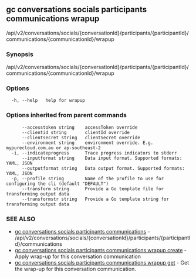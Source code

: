 ## gc conversations socials participants communications wrapup

/api/v2/conversations/socials/{conversationId}/participants/{participantId}/communications/{communicationId}/wrapup

### Synopsis

/api/v2/conversations/socials/{conversationId}/participants/{participantId}/communications/{communicationId}/wrapup

### Options

```
  -h, --help   help for wrapup
```

### Options inherited from parent commands

```
      --accesstoken string    accessToken override
      --clientid string       clientId override
      --clientsecret string   clientSecret override
      --environment string    environment override. E.g. mypurecloud.com.au or ap-southeast-2
  -i, --indicateprogress      Trace progress indicators to stderr
      --inputformat string    Data input format. Supported formats: YAML, JSON
      --outputformat string   Data output format. Supported formats: YAML, JSON
  -p, --profile string        Name of the profile to use for configuring the cli (default "DEFAULT")
      --transform string      Provide a Go template file for transforming output data
      --transformstr string   Provide a Go template string for transforming output data
```

### SEE ALSO

* [gc conversations socials participants communications](gc_conversations_socials_participants_communications.html)	 - /api/v2/conversations/socials/{conversationId}/participants/{participantId}/communications
* [gc conversations socials participants communications wrapup create](gc_conversations_socials_participants_communications_wrapup_create.html)	 - Apply wrap-up for this conversation communication
* [gc conversations socials participants communications wrapup get](gc_conversations_socials_participants_communications_wrapup_get.html)	 - Get the wrap-up for this conversation communication. 


